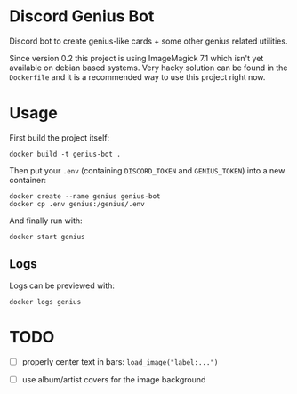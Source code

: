 # Discord Genius Bot
Discord bot to create genius-like cards + some other genius related utilities.

Since version 0.2 this project is using ImageMagick 7.1 which isn't yet available on debian based systems.
Very hacky solution can be found in the `Dockerfile` and it is a recommended way to use this project right now.

# Usage
First build the project itself:
```
docker build -t genius-bot .
```

Then put your `.env` (containing `DISCORD_TOKEN` and `GENIUS_TOKEN`) into a new container:
```
docker create --name genius genius-bot
docker cp .env genius:/genius/.env
```

And finally run with:
```
docker start genius
```

## Logs
Logs can be previewed with:
```
docker logs genius
```

# TODO
- [ ] properly center text in bars:
`load_image("label:...")`

- [ ] use album/artist covers for the image background

